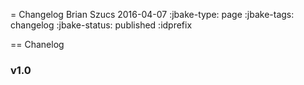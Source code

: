 = Changelog
Brian Szucs
2016-04-07
:jbake-type: page
:jbake-tags: changelog
:jbake-status: published
:idprefix

== Chanelog

### v1.0
